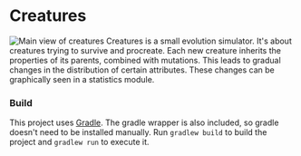 # Creatures

![Main view of creatures](http://i.imgur.com/03Cn22F.png)
Creatures is a small evolution simulator. It's about creatures trying to survive and procreate.
Each new creature inherits the properties of its parents, combined with mutations. This leads to gradual changes in the
distribution of certain attributes. These changes can be graphically seen in a statistics module.

### Build

This project uses [Gradle](https://gradle.org/). The gradle wrapper is also included, so gradle doesn't need to be
installed manually.
Run ```gradlew build``` to build the project and ```gradlew run``` to execute it.


